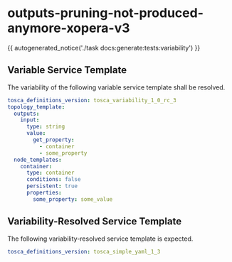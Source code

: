 # outputs-pruning-not-produced-anymore-xopera-v3

{{ autogenerated_notice('./task docs:generate:tests:variability') }}


## Variable Service Template

The variability of the following variable service template shall be resolved.

```yaml linenums="1"
tosca_definitions_version: tosca_variability_1_0_rc_3
topology_template:
  outputs:
    input:
      type: string
      value:
        get_property:
          - container
          - some_property
  node_templates:
    container:
      type: container
      conditions: false
      persistent: true
      properties:
        some_property: some_value
```




## Variability-Resolved Service Template

The following variability-resolved service template is expected.

```yaml linenums="1"
tosca_definitions_version: tosca_simple_yaml_1_3
```

